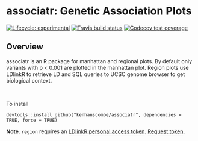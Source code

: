 
# associatr: Genetic Association Plots

<!-- badges: start -->
[![Lifecycle: experimental](https://img.shields.io/badge/lifecycle-experimental-orange.svg)](https://www.tidyverse.org/lifecycle/#experimental)
[![Travis build status](https://travis-ci.com/kenhanscombe/associatr.svg?branch=master)](https://travis-ci.com/kenhanscombe/associatr)
[![Codecov test coverage](https://codecov.io/gh/kenhanscombe/associatr/branch/master/graph/badge.svg)](https://codecov.io/gh/kenhanscombe/associatr?branch=master)
<!-- badges: end -->

## Overview

associatr is an R package for manhattan and regional plots. By default only variants with p < 0.001 are plotted in the manhattan plot. Region plots use LDlinkR to retrieve LD and SQL queries to UCSC genome browser to get biological context.

<br>

To install

```{R}
devtools::install_github("kenhanscombe/associatr", dependencies = TRUE, force = TRUE)
```

**Note**. `region` requires an [LDlinkR personal access token](https://cran.r-project.org/web/packages/LDlinkR/vignettes/LDlinkR_vignette_v8-2_TM.html). [Request token](https://ldlink.nci.nih.gov/?tab=apiaccess.).
